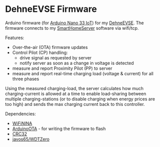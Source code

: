 # DehneEVSE Firmware
Arduino firmware (for [Arduino Nano 33 IoT](https://store.arduino.cc/arduino-nano-33-iot)) for my [DehneEVSE](https://github.com/sebdehne/DehneEVSE-Hardware). The firmware connects to my [SmartHomeServer](https://github.com/sebdehne/SmartHomeServer) software via wifi/tcp.

Features:
- Over-the-air (OTA) firmware updates
- Control Pilot (CP) handling:
  - drive signal as requested by server
  - notify server as soon as a change in voltage is detected
- measure and report Proximity Pilot (PP) to server
- measure and report real-time charging load (voltage & current) for all three phases

Using the measured charging-load, the server calculates how much charging-current is allowed at a time to enable load-sharing between multiple charging-stations (or to disable charging when energy prices are too high) and sends the max charging current back to this controller.


Dependencies:
- [WiFiNINA](https://github.com/arduino-libraries/WiFiNINA)
- [ArduinoOTA](https://github.com/jandrassy/ArduinoOTA) - for writing the firmware to flash
- [CRC32](https://github.com/bakercp/CRC32)
- [javos65/WDTZero](https://github.com/javos65/WDTZero)
